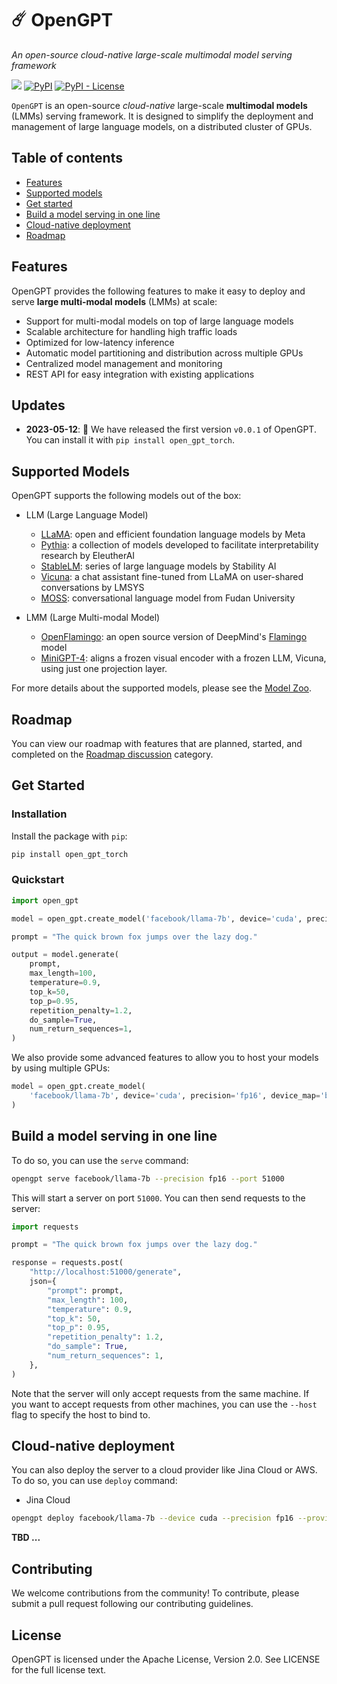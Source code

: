 # ☄️ OpenGPT

*An open-source cloud-native large-scale multimodal model serving framework*

![](https://img.shields.io/badge/Made%20with-JinaAI-blueviolet?style=flat)
[![PyPI](https://img.shields.io/pypi/v/open_gpt_torch)](https://pypi.org/project/open_gpt_torch/)
[![PyPI - License](https://img.shields.io/pypi/l/open_gpt_torch)](https://pypi.org/project/open_gpt_torch/)

`OpenGPT` is an open-source _cloud-native_ large-scale **multimodal models** (LMMs) serving framework. 
It is designed to simplify the deployment and management of large language models, on a distributed cluster of GPUs.

## Table of contents

- [Features](#features)
- [Supported models](#supported-models)
- [Get started](#get-started)
- [Build a model serving in one line](#build-a-model-serving-in-one-line)
- [Cloud-native deployment](#cloud-native-deployment)
- [Roadmap](#roadmap)

## Features

OpenGPT provides the following features to make it easy to deploy and serve **large multi-modal models** (LMMs) at scale:

- Support for multi-modal models on top of large language models
- Scalable architecture for handling high traffic loads
- Optimized for low-latency inference
- Automatic model partitioning and distribution across multiple GPUs
- Centralized model management and monitoring
- REST API for easy integration with existing applications

## Updates

- **2023-05-12**: 🎉 We have released the first version `v0.0.1` of OpenGPT. You can install it with `pip install open_gpt_torch`.

## Supported Models

OpenGPT supports the following models out of the box:

- LLM (Large Language Model)

  - [LLaMA](https://ai.facebook.com/blog/large-language-model-llama-meta-ai/): open and efficient foundation language models by Meta
  - [Pythia](https://github.com/EleutherAI/pythia): a collection of models developed to facilitate interpretability research by EleutherAI
  - [StableLM](https://github.com/Stability-AI/StableLM): series of large language models by Stability AI
  - [Vicuna](https://vicuna.lmsys.org/): a chat assistant fine-tuned from LLaMA on user-shared conversations by LMSYS
  - [MOSS](https://txsun1997.github.io/blogs/moss.html): conversational language model from Fudan University

- LMM (Large Multi-modal Model)

  - [OpenFlamingo](https://github.com/mlfoundations/open_flamingo): an open source version of DeepMind's [Flamingo](https://www.deepmind.com/blog/tackling-multiple-tasks-with-a-single-visual-language-model) model
  - [MiniGPT-4](https://minigpt-4.github.io/): aligns a frozen visual encoder with a frozen LLM, Vicuna, using just one projection layer. 

For more details about the supported models, please see the [Model Zoo](./MODEL_ZOO.md).


## Roadmap

You can view our roadmap with features that are planned, started, and completed on the [Roadmap discussion](https://github.com/jina-ai/opengpt/discussions/categories/roadmap) category.

## Get Started

### Installation

Install the package with `pip`:

```bash
pip install open_gpt_torch
```

### Quickstart

```python
import open_gpt

model = open_gpt.create_model('facebook/llama-7b', device='cuda', precision='fp16')

prompt = "The quick brown fox jumps over the lazy dog."

output = model.generate(
    prompt,
    max_length=100,
    temperature=0.9,
    top_k=50,
    top_p=0.95,
    repetition_penalty=1.2,
    do_sample=True,
    num_return_sequences=1,
)
```

We also provide some advanced features to allow you to host your models by using multiple GPUs:
    
```python
model = open_gpt.create_model(
    'facebook/llama-7b', device='cuda', precision='fp16', device_map='balanced'
)
```


## Build a model serving in one line

To do so, you can use the `serve` command:

```bash
opengpt serve facebook/llama-7b --precision fp16 --port 51000
```

This will start a server on port `51000`. You can then send requests to the server:

```python
import requests

prompt = "The quick brown fox jumps over the lazy dog."

response = requests.post(
    "http://localhost:51000/generate",
    json={
        "prompt": prompt,
        "max_length": 100,
        "temperature": 0.9,
        "top_k": 50,
        "top_p": 0.95,
        "repetition_penalty": 1.2,
        "do_sample": True,
        "num_return_sequences": 1,
    },
)
```

Note that the server will only accept requests from the same machine. If you want to accept requests from other machines, you can use the `--host` flag to specify the host to bind to.

## Cloud-native deployment

You can also deploy the server to a cloud provider like Jina Cloud or AWS.
To do so, you can use `deploy` command:

- Jina Cloud

```bash
opengpt deploy facebook/llama-7b --device cuda --precision fp16 --provider jina --name opengpt --replicas 2
```

**TBD ...**


## Contributing

We welcome contributions from the community! To contribute, please submit a pull request following our contributing guidelines.

## License

OpenGPT is licensed under the Apache License, Version 2.0. See LICENSE for the full license text.